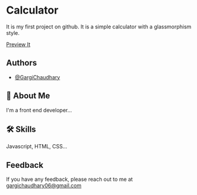 # Calculator

It is my first project on github.
It is a simple calculator with a glassmorphism style.

[Preview It]( https://gargichaudhary.github.io/Calculator/)

## Authors

- [@GargiChaudhary](https://www.github.com/GargiChaudhary)

  
## 🚀 About Me
I'm a front end developer...

  
## 🛠 Skills
Javascript, HTML, CSS...

  
## Feedback

If you have any feedback, please reach out to me at gargichaudhary06@gmail.com

  
